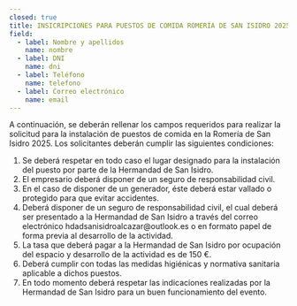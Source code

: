 ```yaml
---
closed: true
title: INSICRIPCIONES PARA PUESTOS DE COMIDA ROMERÍA DE SAN ISIDRO 2025
field:
  - label: Nombre y apellidos
    name: nombre
  - label: DNI
    name: dni
  - label: Teléfono
    name: telefono
  - label: Correo electrónico
    name: email
---
```


A continuación, se deberán rellenar los campos requeridos para realizar la solicitud para la instalación de puestos de comida en la Romería de San Isidro 2025. Los solicitantes deberán cumplir las siguientes condiciones:

1. Se deberá respetar en todo caso el lugar designado para la instalación del puesto por parte de la Hermandad de San Isidro.
2. El empresario deberá disponer de un seguro de responsabilidad civil.
3. En el caso de disponer de un generador, éste deberá estar vallado o protegido para que evitar accidentes.
4. Deberá disponer de un seguro de responsabilidad civil, el cual deberá ser presentado a la Hermandad de San Isidro a través del correo electrónico hdadsanisidroalcazar\@outlook.es o en formato papel de forma previa al desarrollo de la actividad.
5. La tasa que deberá pagar a la Hermandad de San Isidro por ocupación del espacio y desarrollo de la actividad es de 150 €.
6. Deberá cumplir con todas las medidas higiénicas y normativa sanitaria aplicable a dichos puestos.
7. En todo momento deberá respetar las indicaciones realizadas por la Hermandad de San Isidro para un buen funcionamiento del evento.

